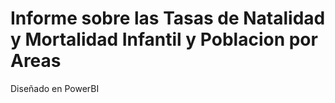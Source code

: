 <h1> Informe sobre las Tasas de Natalidad y Mortalidad Infantil y Poblacion por Areas </h1>

Diseñado en PowerBI
